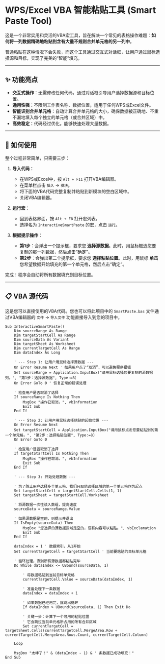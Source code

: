 # WPS/Excel VBA 智能粘贴工具 (Smart Paste Tool)

这是一个非常实用和灵活的VBA宏工具，旨在解决一个常见的表格操作难题：**如何将一列数据精确地粘贴到含有大量不规则合并单元格的另一列中**。

普通粘贴在这种情况下会失败，而这个工具通过交互式对话框，让用户通过鼠标选择源和目标，实现了完美的“智能”填充。

---

## ✨ 功能亮点

- **交互式操作**：无需修改任何代码，通过对话框引导用户选择数据源和目标位置。
- **通用性强**：不限制工作表名称、数据位置，适用于任何WPS或Excel文件。
- **智能识别合并单元格**：自动计算合并单元格的大小，确保数据被正确地、不重不漏地填入每个独立的单元格（或合并区域）中。
- **高效稳定**：代码经过优化，能够快速处理大量数据。

---

## 🚀 如何使用

整个过程非常简单，只需要三步：

1.  **导入代码**：
    - 在WPS或Excel中，按 `Alt + F11` 打开VBA编辑器。
    - 在菜单栏点击 `插入` -> `模块`。
    - 将下面的VBA代码完整复制并粘贴到新模块的空白区域中。
    - 关闭VBA编辑器。

2.  **运行宏**：
    - 回到表格界面，按 `Alt + F8` 打开宏列表。
    - 选择名为 `InteractiveSmartPaste` 的宏，点击 `运行`。

3.  **根据提示操作**：
    - **第1步**：会弹出一个提示框，要求您 **选择源数据**。此时，用鼠标框选您要复制的那一列数据，然后点击“确定”。
    - **第2步**：会弹出第二个提示框，要求您 **选择粘贴位置**。此时，用鼠标 **单击** 您希望数据开始填充的第一个单元格，然后点击“确定”。

完成！程序会自动将所有数据填充到目标位置。

---

## 📋 VBA 源代码

这是您可以直接使用的VBA代码。您也可以将此项目中的 `SmartPaste.bas` 文件通过VBA编辑器的 `文件` -> `导入文件` 功能直接导入到您的项目中。

```vba
Sub InteractiveSmartPaste()
    Dim sourceRange As Range
    Dim targetStartCell As Range
    Dim sourceData As Variant
    Dim targetSheet As Worksheet
    Dim currentTargetCell As Range
    Dim dataIndex As Long
    
    ' --- Step 1: 让用户用鼠标选择源数据 ---
    On Error Resume Next ' 如果用户点了“取消”，可以避免程序报错
    Set sourceRange = Application.InputBox("请用鼠标选择您要复制的源数据列。", "第1步：选择源数据", Type:=8)
    On Error GoTo 0 ' 恢复正常的错误处理
    
    ' 检查用户是否取消了选择
    If sourceRange Is Nothing Then
        MsgBox "操作已取消。", vbInformation
        Exit Sub
    End If
    
    ' --- Step 2: 让用户用鼠标选择粘贴的起始位置 ---
    On Error Resume Next
    Set targetStartCell = Application.InputBox("请用鼠标点击您要粘贴到的第一个单元格。", "第2步：选择粘贴位置", Type:=8)
    On Error GoTo 0
    
    ' 检查用户是否取消了选择
    If targetStartCell Is Nothing Then
        MsgBox "操作已取消。", vbInformation
        Exit Sub
    End If
    
    ' --- Step 3: 开始处理数据 ---
    
    ' 为了防止用户选择多个单元格，我们只取他选择区域的第一个单元格作为起点
    Set targetStartCell = targetStartCell.Cells(1, 1)
    Set targetSheet = targetStartCell.Worksheet
    
    ' 将源数据一次性读入数组，提高速度
    sourceData = sourceRange.Value
    
    ' 如果源数据是空的，则提示并退出
    If IsEmpty(sourceData) Then
        MsgBox "您选择的源数据区域是空的，没有内容可以粘贴。", vbExclamation
        Exit Sub
    End If

    dataIndex = 1 ' 数据索引，从1开始
    Set currentTargetCell = targetStartCell ' 当前要粘贴的目标单元格
    
    ' 循环处理，直到所有源数据都粘贴完毕
    Do While dataIndex <= UBound(sourceData, 1)
        
        ' 将数据粘贴到当前目标单元格
        currentTargetCell.Value = sourceData(dataIndex, 1)
        
        ' 准备处理下一条数据
        dataIndex = dataIndex + 1
        
        ' 如果数据已经用完，就跳出循环
        If dataIndex > UBound(sourceData, 1) Then Exit Do
        
        ' 关键一步：计算下一个可用的粘贴位置
        ' 它会跳过当前单元格所占用的所有合并区域
        Set currentTargetCell = targetSheet.Cells(currentTargetCell.MergeArea.Row + currentTargetCell.MergeArea.Rows.Count, currentTargetCell.Column)
        
    Loop
    
    MsgBox "太棒了！" & (dataIndex - 1) & " 条数据已成功填充！"
End Sub
```
